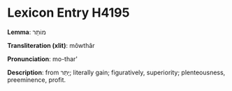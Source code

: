 # Lexicon Entry H4195

**Lemma**: מוֹתָר

**Transliteration (xlit)**: môwthâr

**Pronunciation**: mo-thar'

**Description**:
from יָתַר; literally gain; figuratively, superiority; plenteousness, preeminence, profit.
